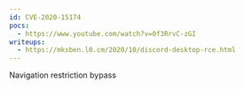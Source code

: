 ```yaml
---
id: CVE-2020-15174
pocs:
  - https://www.youtube.com/watch?v=0f3RrvC-zGI
writeups:
  - https://mksben.l0.cm/2020/10/discord-desktop-rce.html
---
```

Navigation restriction bypass
